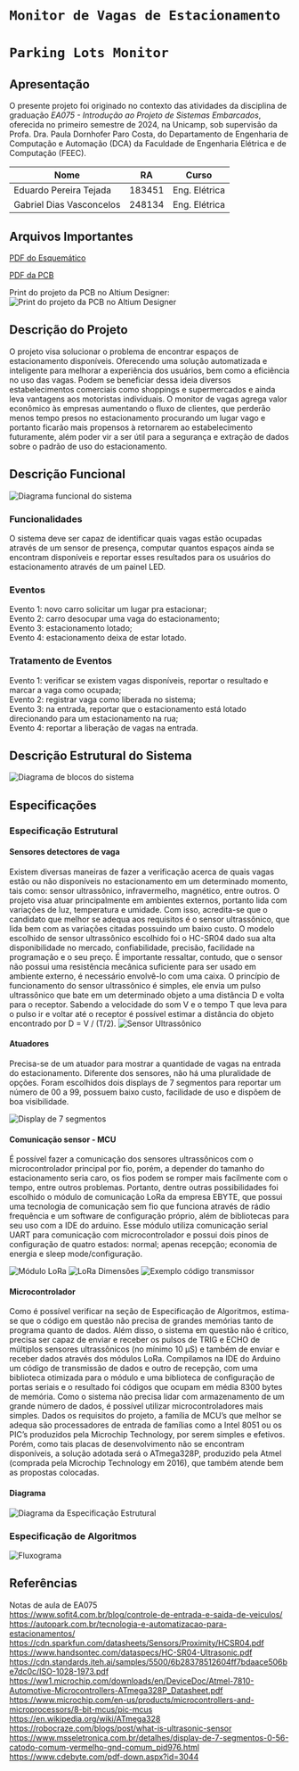 # `Monitor de Vagas de Estacionamento`
# `Parking Lots Monitor`

## Apresentação

O presente projeto foi originado no contexto das atividades da disciplina de graduação *EA075 - Introdução ao Projeto de Sistemas Embarcados*, 
oferecida no primeiro semestre de 2024, na Unicamp, sob supervisão da Profa. Dra. Paula Dornhofer Paro Costa, do Departamento de Engenharia de Computação e Automação (DCA) da Faculdade de Engenharia Elétrica e de Computação (FEEC).

|Nome  | RA | Curso|
|--|--|--|
| Eduardo Pereira Tejada  | 183451  | Eng. Elétrica|
| Gabriel Dias Vasconcelos  | 248134  | Eng. Elétrica|


## Arquivos Importantes
[PDF do Esquemático]([https://link-url-here.org](https://github.com/EduardoTejada/ea075-2024.1/blob/main/projetos/monitor_de_vagas/imagens/Esquem%C3%A1tico.pdf))

[PDF da PCB](https://github.com/EduardoTejada/ea075-2024.1/blob/main/projetos/monitor_de_vagas/imagens/PCB.pdf)

Print do projeto da PCB no Altium Designer:
![Print do projeto da PCB no Altium Designer](https://github.com/EduardoTejada/ea075-2024.1/blob/main/projetos/monitor_de_vagas/imagens/PCB_img.png?raw=true)

## Descrição do Projeto
O projeto visa solucionar o problema de encontrar espaços de estacionamento disponíveis. Oferecendo uma solução automatizada e inteligente para melhorar a experiência dos usuários, bem como a eficiência no uso das vagas. Podem se beneficiar dessa ideia diversos estabelecimentos comerciais como shoppings e supermercados e ainda leva vantagens aos motoristas individuais. O monitor de vagas agrega valor econômico às empresas aumentando o fluxo de clientes, que perderão menos tempo presos no estacionamento procurando um lugar vago e portanto ficarão mais propensos à retornarem ao estabelecimento futuramente, além poder vir a ser útil para a segurança e extração de dados sobre o padrão de uso do estacionamento.


## Descrição Funcional
![Diagrama funcional do sistema](https://github.com/Gabriel-Diasss/ea075-2024.1/blob/main/projetos/monitor_de_vagas/imagens/diagrama_funcional.png?raw=true)

### Funcionalidades
O sistema deve ser capaz de identificar quais vagas estão ocupadas através de um sensor de presença, computar quantos espaços ainda se encontram disponíveis e reportar esses resultados para os usuários do estacionamento através de um painel LED.

### Eventos
Evento 1: novo carro solicitar um lugar pra estacionar;\
Evento 2: carro desocupar uma vaga do estacionamento;\
Evento 3: estacionamento lotado;\
Evento 4: estacionamento deixa de estar lotado.

### Tratamento de Eventos
Evento 1: verificar se existem vagas disponíveis, reportar o resultado e marcar a vaga como ocupada;\
Evento 2: registrar vaga como liberada no sistema;\
Evento 3: na entrada, reportar que o estacionamento está lotado direcionando para um estacionamento na rua;\
Evento 4: reportar a liberação de vagas na entrada.

## Descrição Estrutural do Sistema
![Diagrama de blocos do sistema](https://github.com/EduardoTejada/ea075-2024.1/blob/main/projetos/monitor_de_vagas/imagens/Descri%C3%A7%C3%A3o%20Estrutural%20do%20Sistema%20(1).jpg?raw=true)

## Especificações

### Especificação Estrutural

#### Sensores detectores de vaga

Existem diversas maneiras de fazer a verificação acerca de quais vagas estão ou não disponíveis no estacionamento em um determinado momento, tais como: sensor ultrassônico, infravermelho, magnético, entre outros. O projeto visa atuar principalmente em ambientes externos, portanto lida com variações de luz, temperatura e umidade. Com isso, acredita-se que o candidato que melhor se adequa aos requisitos é o sensor ultrassônico, que lida bem com as variações citadas possuindo um baixo custo.
O modelo escolhido de sensor ultrassônico escolhido foi o HC-SR04 dado sua alta disponibilidade no mercado, confiabilidade, precisão, facilidade na programação e o seu preço. É importante ressaltar, contudo, que o sensor não possui uma resistência mecânica suficiente para ser usado em ambiente externo, é necessário envolvê-lo com uma caixa.
O princípio de funcionamento do sensor ultrassônico é simples, ele envia um pulso ultrassônico que bate em um determinado objeto a uma distância D e volta para o receptor. Sabendo a velocidade do som V e o tempo T que leva para o pulso ir e voltar até o receptor é possível estimar a distância do objeto encontrado por D = V / (T/2).
![Sensor Ultrassônico](https://cdn.shopify.com/s/files/1/0559/1970/6265/files/Blog_Images_90d67d8f-efb0-4d0d-ada5-4bf17847f6cd_2048x2048.gif?v=1715342134)

#### Atuadores

Precisa-se de um atuador para mostrar a quantidade de vagas na entrada do estacionamento. Diferente dos sensores, não há uma pluralidade de opções. Foram escolhidos dois displays de 7 segmentos para reportar um número de 00 a 99, possuem baixo custo, facilidade de uso e dispõem de boa visibilidade.

![Display de 7 segmentos](https://www.msseletronica.com.br/imagens/976_203.gif)

#### Comunicação sensor - MCU

É possível fazer a comunicação dos sensores ultrassônicos com o microcontrolador principal por fio, porém, a depender do tamanho do estacionamento seria caro, os fios podem se romper mais facilmente com o tempo, entre outros problemas.
Portanto, dentre outras possibilidades foi escolhido o módulo de comunicação LoRa da empresa EBYTE, que possui uma tecnologia de comunicação sem fio que funciona através de rádio frequência e um software de configuração próprio, além de bibliotecas para seu uso com a IDE do arduino. Esse módulo utiliza comunicação serial UART para comunicação com microcontrolador e possui dois pinos de configuração de quatro estados: normal; apenas recepção; economia de energia e sleep mode/configuração.

![Módulo LoRa](https://github.com/EduardoTejada/ea075-2024.1/blob/main/projetos/monitor_de_vagas/imagens/Screenshot%20from%202024-05-23%2020-29-21.png?raw=true)
![LoRa Dimensões](https://github.com/EduardoTejada/ea075-2024.1/blob/main/projetos/monitor_de_vagas/imagens/dimensoes_LoRa.png?raw=true)
![Exemplo código transmissor](https://github.com/EduardoTejada/ea075-2024.1/blob/main/projetos/monitor_de_vagas/imagens/transmissor.png?raw=true)

#### Microcontrolador

Como é possível verificar na seção de Especificação de Algoritmos, estima-se que o código em questão não precisa de grandes memórias tanto de programa quanto de dados. Além disso, o sistema em questão não é crítico, precisa ser capaz de enviar e receber os pulsos de TRIG e ECHO de múltiplos sensores ultrassônicos (no mínimo 10 μS) e também de enviar e receber dados através dos módulos LoRa. Compilamos na IDE do Arduino um código de transmissão de dados e outro de recepção, com uma biblioteca otimizada para o módulo e uma biblioteca de configuração de portas seriais e o resultado foi códigos que ocupam em média 8300 bytes de memória. Como o sistema não precisa lidar com armazenamento de um grande número de dados, é possível utilizar microcontroladores mais simples. Dados os requisitos do projeto, a família de MCU’s que melhor se adequa são processadores de entrada de famílias como a Intel 8051 ou os PIC’s produzidos pela Microchip Technology, por serem simples e efetivos. Porém, como tais placas de desenvolvimento não se encontram disponíveis, a solução adotada será o ATmega328P, produzido pela Atmel (comprada pela Microchip Technology em 2016), que também atende bem as propostas colocadas.


#### Diagrama
![Diagrama da Especificação Estrutural](https://github.com/EduardoTejada/ea075-2024.1/blob/main/projetos/monitor_de_vagas/imagens/Especifica%C3%A7%C3%A3o%20Estrutural.jpg?raw=true)

### Especificação de Algoritmos 
![Fluxograma](https://github.com/EduardoTejada/ea075-2024.1/blob/main/projetos/monitor_de_vagas/imagens/Especifica%C3%A7%C3%A3o%20do%20Algoritmo.jpg?raw=true)

## Referências
  Notas de aula de EA075 \
  https://www.sofit4.com.br/blog/controle-de-entrada-e-saida-de-veiculos/ \
  https://autopark.com.br/tecnologia-e-automatizacao-para-estacionamentos/
  https://cdn.sparkfun.com/datasheets/Sensors/Proximity/HCSR04.pdf
  https://www.handsontec.com/dataspecs/HC-SR04-Ultrasonic.pdf
  https://cdn.standards.iteh.ai/samples/5500/6b28378512604ff7bdaace506be7dc0c/ISO-1028-1973.pdf
  https://ww1.microchip.com/downloads/en/DeviceDoc/Atmel-7810-Automotive-Microcontrollers-ATmega328P_Datasheet.pdf
  https://www.microchip.com/en-us/products/microcontrollers-and-microprocessors/8-bit-mcus/pic-mcus
  https://en.wikipedia.org/wiki/ATmega328
  https://robocraze.com/blogs/post/what-is-ultrasonic-sensor
  https://www.msseletronica.com.br/detalhes/display-de-7-segmentos-0-56-catodo-comum-vermelho-gnd-comum_pid976.html
  https://www.cdebyte.com/pdf-down.aspx?id=3044
  
